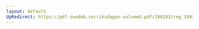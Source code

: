 ```yaml
---
layout: default
UpRedirect: https://pdf.swedeb.se/riksdagen-volumeG-pdf/199293/reg_199293/reg_199293_0449.pdf
---
```

